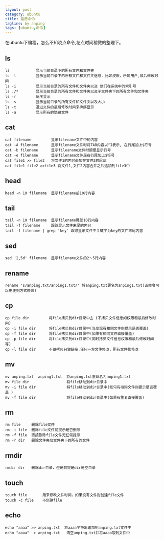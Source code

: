 ```yaml
---
layout: post
category: ubuntu
title: 常用命令
tagline: by anping
tags: [ubuntu,命令]
---
```



在ubuntu下编程，怎么不知晓点命令,花点时间稍微的整理下。

ls
--

	ls  		  显示当前目录下的所有文件和文件夹
	ls -l         显示当前目录下的所有文件和文件夹信息，比如权限，所属用户,最后修改时间
	ls -i         显示当前目录的所有文件和文件夹以及 他们在系统中的索引号
	ls ./*        显示当前目录的所有文件和文件夹以及子文件夹下的所有文件和文件夹
	ls -r         反序显示
	ls -s         显示当前目录的所有文件和文件夹以及大小
	ls -t         通过文件的最后修改时间来排序显示
	ls -a         显示所有的隐藏文件

cat
---
	cat filename 		 显示filename文件中的内容
	cat -A filename 	 显示filename文件时将TAB内容以^I表示, 在行尾加上$符号
	cat -b filename		 显示fileaname文件时顺便显示行号
	cat -e filename      显示filename文件是在行尾加上$符号
	cat file1 >> file2   将文件1的内容追加在文件2的尾部
	cat file1 file2 >>file3 将文件1,文件2内容合并之后追加到file3中




head
----
	head -n 10 filename  显示filename前10行内容

tail
----
	tail -n 10 filename  显示filename尾部10行内容
	tail -f filename     跟踪显示文件末尾的内容
	tail -f filename | grep 'key' 跟踪显示文件中关键字为key的文件末尾内容

sed
---
	sed '2,5d' filename  显示filename文件的2～5行内容


rename
------
	rename 's/anping.txt/anping1.txt/' 将anping.txt更名为anping1.txt(该命令可以用正则方式修改)


cp
--
	cp file dir 		将file拷贝到dir目录中去 (不拷贝文件信息如权限和最后修改时间)
	cp -i file dir      将file拷贝到dir目录中(当发现有相同文件则提示是否覆盖)
	cp -f file dir      将file拷贝到dir目录中(如果有相同文件直接覆盖)
	cp -p file dir      将file拷贝到dir目录中(同时拷贝文件信息权限和最后修改时间等)
	cp -l file dir      不做拷贝只做链接,任何一方文件修改，所有文件都修改

mv
--
	mv anping.txt  anping1.txt  将anping.txt重命名为anping1.txt
	mv file dir 				将file移动到dir目录中
	mv -i file dir 				将file移动到dir目录中(如何有相同文件则提示是否覆盖 )
	mv -f file dir   			将file移动到dir目录中(如果有重复直接覆盖)

rm
--
	rm file   	删除file文件
	rm -i file  删除file文件前提示是否删除
	rm -f file  直接删除file文件无任何提示
	rm -r dir   删除文件夹及文件夹下的所有的文件

rmdir
-----
	rmdir dir   删除dir目录，但是前提是dir是空目录


touch
-----
	touch file		 用来修改文件时间，如果没有文件则创建file文件
	touch -c file  	 不创建file

echo
----
	echo "aaaa" >> anping.txt  将aaaa字符串追加到anping.txt文件中
	echo "aaaa"	 > anping.txt 	清空anping.txt并将aaaa写到文件中

